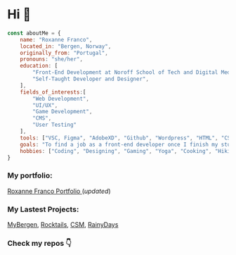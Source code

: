 # Hi 👋
```js
const aboutMe = {
    name: "Roxanne Franco",
    located_in: "Bergen, Norway",
    originally_from: "Portugal",
    pronouns: "she/her",
    education: [
        "Front-End Development at Noroff School of Tech and Digital Media",
        "Self-Taught Developer and Designer",
    ],
    fields_of_interests:[
        "Web Development",
        "UI/UX",
        "Game Development",
        "CMS",
        "User Testing"
    ],
    tools: ["VSC, Figma", "AdobeXD", "Github", "Wordpress", "HTML", "CSS", "Javascript", "Jest", "Cypress", "Vite"],
    goals: "To find a job as a front-end developer once I finish my studies in 2023!",
    hobbies: ["Coding", "Designing", "Gaming", "Yoga", "Cooking", "Hiking"]
}
```
### My portfolio:
[Roxanne Franco Portfolio ](https://roxannefrancoportfolio.netlify.app/)(*updated*)

### My Lastest Projects:

[MyBergen](https://mybergen.netlify.app/),
[Rocktails](https://rocktails-bar-project.netlify.app/),
[CSM](https://project-community-science-museum.netlify.app/),
[RainyDays](https://rainydayswear.netlify.app/)

### Check my repos :point_down:
